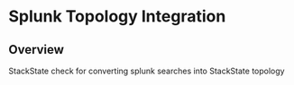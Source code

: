 # Splunk Topology Integration

## Overview

StackState check for converting splunk searches into StackState topology
